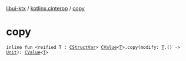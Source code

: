 [libui-ktx](../index.md) / [kotlinx.cinterop](index.md) / [copy](./copy.md)

# copy

`inline fun <reified T : `[`CStructVar`](-c-struct-var/index.md)`> `[`CValue`](-c-value/index.md)`<`[`T`](copy.md#T)`>.copy(modify: `[`T`](copy.md#T)`.() -> `[`Unit`](https://kotlinlang.org/api/latest/jvm/stdlib/kotlin/-unit/index.html)`): `[`CValue`](-c-value/index.md)`<`[`T`](copy.md#T)`>`